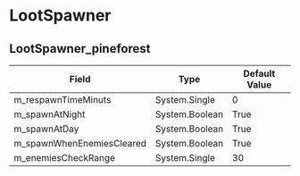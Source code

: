 # LootSpawner

## LootSpawner_pineforest

|Field|Type|Default Value|
|-----|----|-------------|
|m_respawnTimeMinuts|System.Single|0|
|m_spawnAtNight|System.Boolean|True|
|m_spawnAtDay|System.Boolean|True|
|m_spawnWhenEnemiesCleared|System.Boolean|True|
|m_enemiesCheckRange|System.Single|30|

